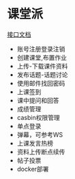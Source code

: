 # 课堂派
[接口文档](https://docs.apipost.cn/preview/ec44e44e1a31910a/d35ef22c74c0b981)
- 账号注册登录注销
- 创建课堂,布置作业
- 上传-下载课件资料
- 发布话题-话题讨论
- 使用邮件找回密码
- 上课签到
- 课中提问和回答
- 成绩管理
- casbin权限管理
- 单点登录
- 弹幕，可参考WS
- 上课发言热榜
- 资料上传断点续传
- 帖子投票
- docker部署
